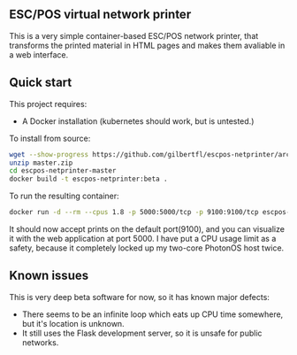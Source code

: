 ESC/POS virtual network printer 
----------

This is a very simple container-based ESC/POS network printer, that transforms the printed material in HTML pages and makes them avaliable in a web interface.

## Quick start

This project requires:
- A Docker installation (kubernetes should work, but is untested.)

To install from source:

```bash
wget --show-progress https://github.com/gilbertfl/escpos-netprinter/archive/refs/heads/moveToSocketServer.zip
unzip master.zip 
cd escpos-netprinter-master
docker build -t escpos-netprinter:beta .
```

To run the resulting container:
```bash
docker run -d --rm --cpus 1.8 -p 5000:5000/tcp -p 9100:9100/tcp escpos-netprinter:beta
```
It should now accept prints on the default port(9100), and you can visualize it with the web application at port 5000.  I have put a CPU usage limit as a safety, because it completely locked up my two-core PhotonOS host twice.

## Known issues
This is very deep beta software for now, so it has known major defects:
- There seems to be an infinite loop which eats up CPU time somewhere, but it's location is unknown.
- It still uses the Flask development server, so it is unsafe for public networks.